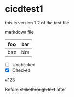 # cicdtest1

this is version 1.2 of the test file

markdown file

| foo | bar |
| --- | --- |
| baz | bim |

- [ ] Unchecked
- [x] Checked

#123


Before ~~strikethrough text~~ after
